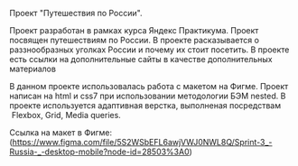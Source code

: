 Проект "Путешествия по России".


Проект разработан в рамках курса Яндекс Практикума. Проект посвящен путешествиям по России. В проекте расказывается о раззнообразных уголках России и почему их стоит посетить. В проекте есть ссылки на дополнительные сайты в качестве дополнительных материалов

В данном проекте использовалась работа с макетом на Фигме. Проект написан на html и css7 при использовании методологии БЭМ nested. В проекте используется адаптивная верстка, выполненая посредствам  Flexbox, Grid, Media queries.

Ссылка на макет в Фигме:
(https://www.figma.com/file/5S2WSbEFL6awjVWJ0NWL8Q/Sprint-3_-Russia-_-desktop-mobile?node-id=28503%3A0)




